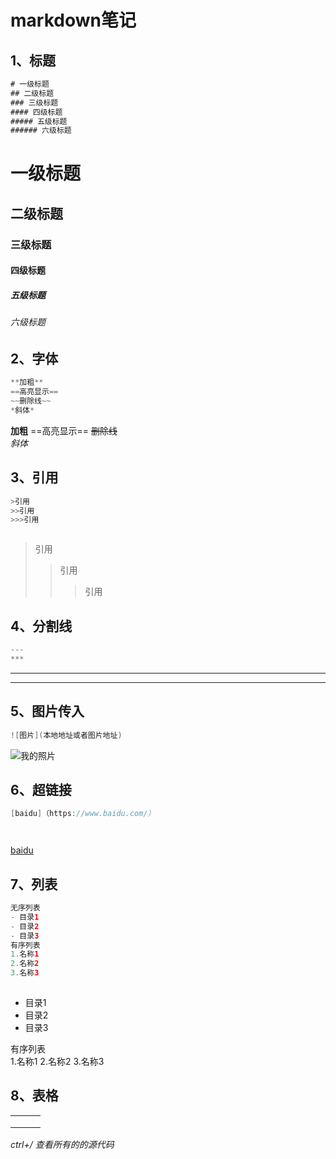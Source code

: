 # markdown笔记

## 1、标题

```java
# 一级标题
## 二级标题
### 三级标题
#### 四级标题
##### 五级标题
###### 六级标题    
```



# 一级标题
## 二级标题
### 三级标题
#### 四级标题
##### 五级标题
###### 六级标题   



## 2、字体

```java
**加粗**
==高亮显示==
~~删除线~~    
*斜体*

```

**加粗**
==高亮显示==
~~删除线~~    
*斜体*

## 3、引用

```java
>引用
>>引用
>>>引用



```



>引用
>>引用
>>
>>>引用

## 4、分割线

```java
---
***


```

---

***

## 5、图片传入

```java
![图片](本地地址或者图片地址)


```



![我的照片](https://p3.ssl.qhimgs1.com/sdr/400__/t0150bf1cf7ff89f253.jpg)

## 6、超链接



```java
[baidu]（https://www.baidu.com/）




```

[baidu](https://www.baidu.com/)



## 7、列表

```java
无序列表
- 目录1
- 目录2
- 目录3
有序列表  
1.名称1
2.名称2
3.名称3
    
```

- 目录1
- 目录2
- 目录3

有序列表  
1.名称1
2.名称2
3.名称3

## 8、表格

|      |      |      |
| ---- | ---- | ---- |
|      |      |      |
|      |      |      |
|      |      |      |

*ctrl+/ 查看所有的的源代码*



